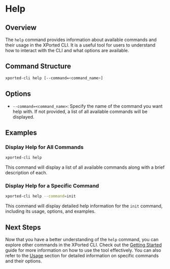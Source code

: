 # Help

## Overview
The `help` command provides information about available commands and their usage in the XPorted CLI. It is a useful tool for users to understand how to interact with the CLI and what options are available.

## Command Structure
```bash
xported-cli help [--command=<command_name>]
```

## Options
- `--command=<command_name>`: Specify the name of the command you want help with. If not provided, a list of all available commands will be displayed.

## Examples
### Display Help for All Commands
```bash
xported-cli help
```
This command will display a list of all available commands along with a brief description of each.
### Display Help for a Specific Command
```bash
xported-cli help --command=init
```
This command will display detailed help information for the `init` command, including its usage, options, and examples.

## Next Steps
Now that you have a better understanding of the `help` command, you can explore other commands in the XPorted CLI. Check out the [Getting Started](../getting-started.md) guide for more information on how to use the tool effectively.
You can also refer to the [Usage](../usage.md) section for detailed information on specific commands and their options.